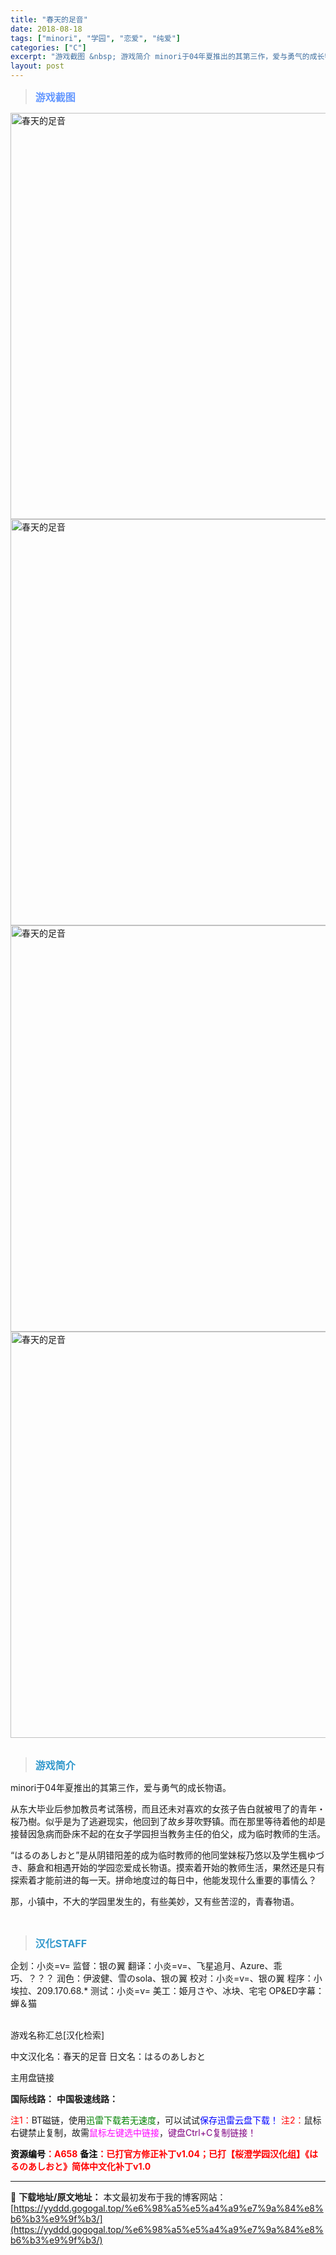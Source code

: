 ```yaml
---
title: "春天的足音"
date: 2018-08-18
tags: ["minori", "学园", "恋爱", "纯爱"]
categories: ["C"]
excerpt: "游戏截图 &nbsp; 游戏简介 minori于04年夏推出的其第三作，爱与勇气的成长物语。 从东大毕业后参加教员考试落榜，而且还未对喜欢的女孩子告白就被甩了的青年・桜乃樹。似乎是为了逃避现实，他回到了故乡芽吹野镇。而在那里等待着他的却是接替因急病而卧床不起的在女子学园担当教务主任的伯父，成为临时教&hellip;"
layout: post
---
```


<div>
<blockquote><b><span style="font-size: 12pt; color: #6699ff;">游戏截图</span></b></blockquote>
<div><img title="点击放大" src="https://yyddd.gogogal.top/wp-content/uploads/2025/04/20250429_6810e708e893c.webp" alt="春天的足音" width="650" /></div>
<div><img title="点击放大" src="https://yyddd.gogogal.top/wp-content/uploads/2025/04/20250429_6810e70a8581a.webp" alt="春天的足音" width="650" /></div>
<div><img title="点击放大" src="https://yyddd.gogogal.top/wp-content/uploads/2025/04/20250429_6810e70c36746.webp" alt="春天的足音" width="650" /></div>
<div><img title="点击放大" src="https://yyddd.gogogal.top/wp-content/uploads/2025/04/20250429_6810e70dd3912.webp" alt="春天的足音" width="650" /></div>
&nbsp;
<blockquote><b><span style="font-size: 12pt; color: #3399cc;">游戏简介</span></b></blockquote>
<div>

minori于04年夏推出的其第三作，爱与勇气的成长物语。

从东大毕业后参加教员考试落榜，而且还未对喜欢的女孩子告白就被甩了的青年・桜乃樹。似乎是为了逃避现实，他回到了故乡芽吹野镇。而在那里等待着他的却是接替因急病而卧床不起的在女子学园担当教务主任的伯父，成为临时教师的生活。

“はるのあしおと”是从阴错阳差的成为临时教师的他同堂妹桜乃悠以及学生楓ゆづき、藤倉和相遇开始的学园恋爱成长物语。摸索着开始的教师生活，果然还是只有探索着才能前进的每一天。拼命地度过的每日中，他能发现什么重要的事情么？

那，小镇中，不大的学园里发生的，有些美妙，又有些苦涩的，青春物语。

</div>
&nbsp;
<blockquote><b><span style="font-size: 12pt; color: #3399cc;">汉化STAFF</span></b></blockquote>
<div>企划：小炎=v=
监督：银の翼
翻译：小炎=v=、飞星追月、Azure、乖巧、？？？
润色：伊波健、雪のsola、银の翼
校对：小炎=v=、银の翼
程序：小埃拉、209.170.68.*
测试：小炎=v=
美工：姫月さや、冰块、宅宅
OP&amp;ED字幕：蝉＆猫</div>
&nbsp;

游戏名称汇总[汉化检索]

中文汉化名：春天的足音
日文名：はるのあしおと

</div>
<div class="panel panel-primary">
<div class="panel-heading">主用盘链接</div>
<div class="panel-body">

<b>国际线路：</b>
<b>中国极速线路：</b>


<span style="color: #ff0000;">注1：</span>BT磁链，使用<span style="color: #008000;">迅雷下载若无速度</span>，可以试试<span style="color: #0000ff;">保存迅雷云盘下载！</span>
<span style="color: #ff0000;">注2：</span>鼠标右键禁止复制，故需<span style="color: #ff00ff;">鼠标左键选中链接</span>，<span style="color: #800080;">键盘Ctrl+C复制链接！</span>

</div>
<div class="panel-footer"><span style="color: #ff0000;"><b><span style="color: #000000;">资源编号</span>：A658</b></span>
<span style="color: #ff0000;"><b><span style="color: #000000;">备注</span>：已打官方修正补丁v1.04；已打【桜澄学园汉化组】《はるのあしおと》简体中文化补丁v1.0</b></span></div>
</div>

---
📖 **下载地址/原文地址：** 本文最初发布于我的博客网站：[https://yyddd.gogogal.top/%e6%98%a5%e5%a4%a9%e7%9a%84%e8%b6%b3%e9%9f%b3/](https://yyddd.gogogal.top/%e6%98%a5%e5%a4%a9%e7%9a%84%e8%b6%b3%e9%9f%b3/)
